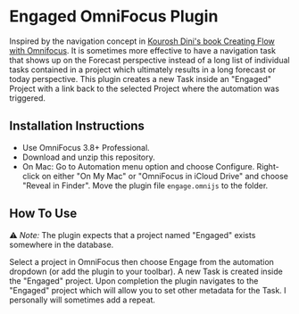 # Engaged OmniFocus Plugin

Inspired by the navigation concept in [Kourosh Dini's book Creating Flow with Omnifocus](https://www.kouroshdini.com/course-books/). It is sometimes more effective to have a navigation task that shows up on the Forecast perspective instead of a long list of individual tasks contained in a project which ultimately results in a long forecast or today perspective. This plugin creates a new Task inside an "Engaged" Project with a link back to the selected Project where the automation was triggered.

## Installation Instructions

* Use OmniFocus 3.8+ Professional.
* Download and unzip this repository.
* On Mac: Go to Automation menu option and choose Configure. Right-click on either "On My Mac" or "OmniFocus in iCloud Drive" and choose "Reveal in Finder". Move the plugin file `engage.omnijs` to the folder.

## How To Use

⚠️ *Note:* The plugin expects that a project named "Engaged" exists somewhere in the database.

Select a project in OmniFocus then choose Engage from the automation dropdown (or add the plugin to your toolbar).  A new Task is created inside the "Engaged" project. Upon completion the plugin navigates to the "Engaged" project which will allow you to set other metadata for the Task.  I personally will sometimes add a repeat.
